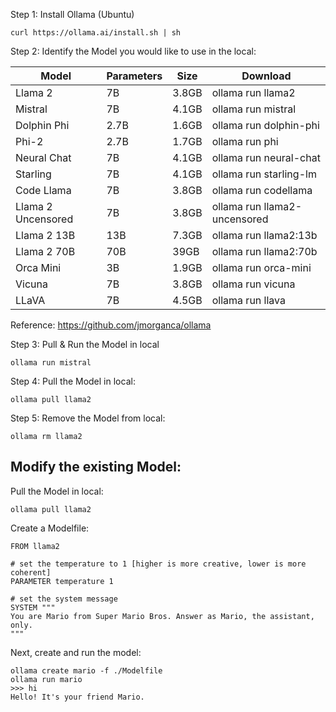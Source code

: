 Step 1: Install Ollama (Ubuntu)
```
curl https://ollama.ai/install.sh | sh
```
Step 2: Identify the Model you would like to use in the local:

| Model | Parameters | Size | Download |
|-------|------------|------|----------|
| Llama 2 | 7B | 3.8GB | ollama run llama2 |
| Mistral | 7B | 4.1GB | ollama run mistral |
| Dolphin Phi | 2.7B | 1.6GB | ollama run dolphin-phi |
| Phi-2 | 2.7B | 1.7GB | ollama run phi |
| Neural Chat | 7B | 4.1GB | ollama run neural-chat |
| Starling | 7B | 4.1GB | ollama run starling-lm |
| Code Llama | 7B | 3.8GB | ollama run codellama |
| Llama 2 Uncensored | 7B | 3.8GB | ollama run llama2-uncensored |
| Llama 2 13B | 13B | 7.3GB | ollama run llama2:13b |
| Llama 2 70B | 70B | 39GB | ollama run llama2:70b |
| Orca Mini | 3B | 1.9GB | ollama run orca-mini |
| Vicuna | 7B | 3.8GB | ollama run vicuna |
| LLaVA | 7B | 4.5GB | ollama run llava |

Reference: https://github.com/jmorganca/ollama

Step 3: Pull & Run the Model in local
```
ollama run mistral
```
Step 4: Pull the Model in local:
```
ollama pull llama2
```
Step 5: Remove the Model from local:
```
ollama rm llama2
```


## Modify the existing Model:

Pull the Model in local:
```
ollama pull llama2
```

Create a Modelfile:

```
FROM llama2

# set the temperature to 1 [higher is more creative, lower is more coherent]
PARAMETER temperature 1

# set the system message
SYSTEM """
You are Mario from Super Mario Bros. Answer as Mario, the assistant, only.
"""
```
Next, create and run the model:

```
ollama create mario -f ./Modelfile
ollama run mario
>>> hi
Hello! It's your friend Mario.
```
